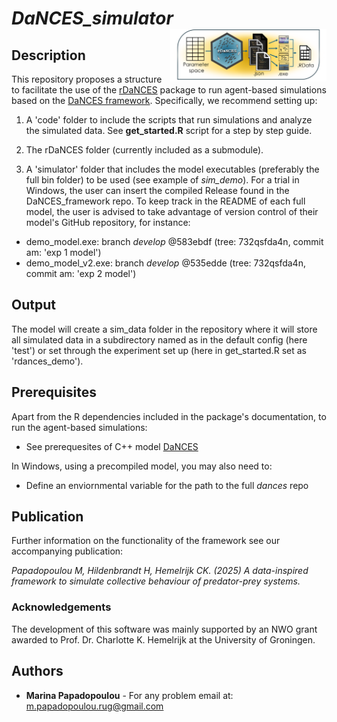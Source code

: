 # *DaNCES_simulator*   <img src="logo.png" align="right" alt="" width="250" />


## Description 

This repository proposes a structure to facilitate the use of the [rDaNCES](https://github.com/marinapapa/rDaNCES) package to run agent-based simulations based on the [DaNCES framework](https://github.com/marinapapa/DaNCES_framework). Specifically, we recommend setting up:

1. A 'code' folder to include the scripts that run simulations and analyze the simulated data. See __get_started.R__ script for a step by step guide.

2. The rDaNCES folder (currently included as a submodule).

3. A 'simulator' folder that includes the model executables (preferably the full bin folder) to be used (see example of *sim_demo*). For a trial in Windows, the user can insert the compiled Release found in the DaNCES_framework repo. To keep track in the README of each full model, the user is advised to take advantage of version control of their model's GitHub repository, for instance:
- demo_model.exe: branch *develop* @583ebdf (tree: 732qsfda4n, commit am: 'exp 1 model')
- demo_model_v2.exe: branch *develop* @535edde (tree: 732qsfda4n, commit am: 'exp 2 model')

## Output

The model will create a sim_data folder in the repository where it will store all simulated data in a subdirectory named as in the default config (here 'test') or set through the experiment set up (here in get_started.R set as 'rdances_demo').

## Prerequisites
Apart from the R dependencies included in the package's documentation, to run the agent-based simulations:
* See prerequesites of C++ model [DaNCES](https://github.com/marinapapa/DaNCES_framework)

In Windows, using a precompiled model, you may also need to:
* Define an enviornmental variable for the path to the full *dances* repo

## Publication

Further information on the functionality of the framework see our accompanying publication: 

_Papadopoulou M, Hildenbrandt H, Hemelrijk CK. (2025) A data-inspired framework to simulate collective behaviour of predator-prey systems._


### Acknowledgements
The development of this software was mainly supported by an NWO grant awarded to Prof. Dr. Charlotte K. Hemelrijk at the University of Groningen.

## Authors
* **Marina Papadopoulou** - For any problem email at: <m.papadopoulou.rug@gmail.com>
